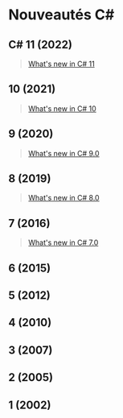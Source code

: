 # Nouveautés C#

## C# 11 (2022)

> [What's new in C# 11](https://docs.microsoft.com/en-us/dotnet/csharp/whats-new/csharp-11)

## 10 (2021)

> [What's new in C# 10](https://docs.microsoft.com/en-us/dotnet/csharp/whats-new/csharp-10)

## 9 (2020)

> [What's new in C# 9.0](https://docs.microsoft.com/en-us/dotnet/csharp/whats-new/csharp-9)

## 8 (2019)

> [What's new in C# 8.0](https://docs.microsoft.com/en-us/dotnet/csharp/whats-new/csharp-8)

## 7 (2016)

> [What's new in C# 7.0](https://docs.microsoft.com/en-us/dotnet/csharp/whats-new/csharp-7)

## 6 (2015)

## 5 (2012)

## 4 (2010)

## 3 (2007)

## 2 (2005)

## 1 (2002)
